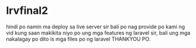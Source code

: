 # lrvfinal2

hindi po namin ma deploy sa live server sir bali po nag provide po kami ng vid kung saan makikita niyo po ung mga features ng laravel sir, bali ung mga nakalagay po dito is mga files po ng laravel THANKYOU PO.
